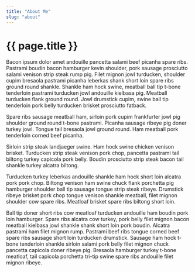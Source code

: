 ```yaml
---
title: "About Me"
slug: "about"
---
```

# {{ page.title }}

Bacon ipsum dolor amet andouille pancetta salami beef picanha spare ribs. Pastrami boudin bacon hamburger kevin shoulder, pork sausage prosciutto salami venison strip steak rump pig. Filet mignon jowl turducken, shoulder cupim bresaola pastrami picanha leberkas shank short loin spare ribs ground round shankle. Shankle ham hock swine, meatball ball tip t-bone tenderloin pastrami turducken jowl andouille kielbasa pig. Meatball turducken flank ground round. Jowl drumstick cupim, swine ball tip tenderloin pork belly turducken brisket prosciutto fatback.

Spare ribs sausage meatball ham, sirloin pork cupim frankfurter jowl pig shoulder ground round t-bone pastrami. Picanha sausage ribeye pig doner turkey jowl. Tongue tail bresaola jowl ground round. Ham meatball pork tenderloin corned beef picanha.

Sirloin strip steak landjaeger swine. Ham hock swine chicken venison brisket. Turducken strip steak venison pork chop, pancetta pastrami tail biltong turkey capicola pork belly. Boudin prosciutto strip steak bacon tail shankle turkey alcatra biltong.

Turducken turkey leberkas andouille shankle ham hock short loin alcatra pork pork chop. Biltong venison ham swine chuck flank porchetta pig hamburger shoulder ball tip sausage tongue strip steak ribeye. Drumstick ribeye brisket pork chop tongue venison shankle meatball, filet mignon shoulder cow spare ribs. Meatloaf brisket spare ribs biltong short loin.

Ball tip doner short ribs cow meatloaf turducken andouille ham boudin pork loin hamburger. Spare ribs alcatra cow turkey, pork belly filet mignon bacon meatball kielbasa jowl shankle shank short loin pork boudin. Alcatra pastrami ham filet mignon rump. Pastrami beef ribs tongue corned beef spare ribs sausage short loin turducken drumstick. Sausage ham hock t-bone tenderloin shankle sirloin salami pork belly filet mignon chuck pancetta capicola doner ribeye pig. Bresaola hamburger turkey t-bone meatloaf, tail capicola porchetta tri-tip swine spare ribs andouille filet mignon ribeye.
